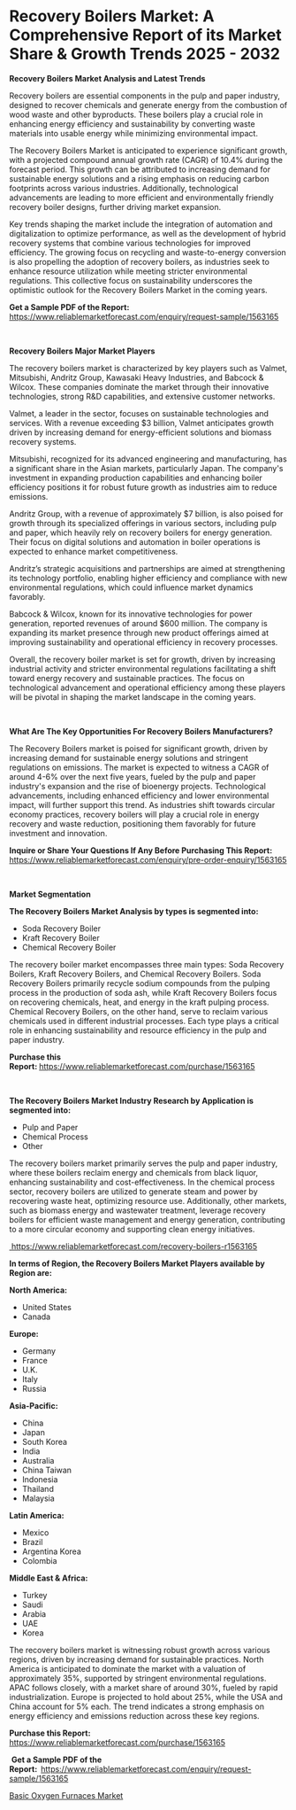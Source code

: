 <p><h1>Recovery Boilers Market: A Comprehensive Report of its Market Share & Growth Trends 2025 - 2032</h1></p><p><strong>Recovery Boilers Market Analysis and Latest Trends</strong></p>
<p><p>Recovery boilers are essential components in the pulp and paper industry, designed to recover chemicals and generate energy from the combustion of wood waste and other byproducts. These boilers play a crucial role in enhancing energy efficiency and sustainability by converting waste materials into usable energy while minimizing environmental impact.</p><p>The Recovery Boilers Market is anticipated to experience significant growth, with a projected compound annual growth rate (CAGR) of 10.4% during the forecast period. This growth can be attributed to increasing demand for sustainable energy solutions and a rising emphasis on reducing carbon footprints across various industries. Additionally, technological advancements are leading to more efficient and environmentally friendly recovery boiler designs, further driving market expansion.</p><p>Key trends shaping the market include the integration of automation and digitalization to optimize performance, as well as the development of hybrid recovery systems that combine various technologies for improved efficiency. The growing focus on recycling and waste-to-energy conversion is also propelling the adoption of recovery boilers, as industries seek to enhance resource utilization while meeting stricter environmental regulations. This collective focus on sustainability underscores the optimistic outlook for the Recovery Boilers Market in the coming years.</p></p>
<p><strong>Get a Sample PDF of the Report:&nbsp;</strong> <a href="https://www.reliablemarketforecast.com/enquiry/request-sample/1563165?utm_campaign=1105&utm_medium=2&utm_source=Github&utm_content=ia&utm_term=22022025&utm_id=recovery-boilers">https://www.reliablemarketforecast.com/enquiry/request-sample/1563165</a></p>
<p>&nbsp;</p>
<p><strong>Recovery Boilers Major Market Players</strong></p>
<p><p>The recovery boilers market is characterized by key players such as Valmet, Mitsubishi, Andritz Group, Kawasaki Heavy Industries, and Babcock & Wilcox. These companies dominate the market through their innovative technologies, strong R&D capabilities, and extensive customer networks.</p><p>Valmet, a leader in the sector, focuses on sustainable technologies and services. With a revenue exceeding $3 billion, Valmet anticipates growth driven by increasing demand for energy-efficient solutions and biomass recovery systems. </p><p>Mitsubishi, recognized for its advanced engineering and manufacturing, has a significant share in the Asian markets, particularly Japan. The company's investment in expanding production capabilities and enhancing boiler efficiency positions it for robust future growth as industries aim to reduce emissions.</p><p>Andritz Group, with a revenue of approximately $7 billion, is also poised for growth through its specialized offerings in various sectors, including pulp and paper, which heavily rely on recovery boilers for energy generation. Their focus on digital solutions and automation in boiler operations is expected to enhance market competitiveness.</p><p>Andritz’s strategic acquisitions and partnerships are aimed at strengthening its technology portfolio, enabling higher efficiency and compliance with new environmental regulations, which could influence market dynamics favorably.</p><p>Babcock & Wilcox, known for its innovative technologies for power generation, reported revenues of around $600 million. The company is expanding its market presence through new product offerings aimed at improving sustainability and operational efficiency in recovery processes.</p><p>Overall, the recovery boiler market is set for growth, driven by increasing industrial activity and stricter environmental regulations facilitating a shift toward energy recovery and sustainable practices. The focus on technological advancement and operational efficiency among these players will be pivotal in shaping the market landscape in the coming years.</p></p>
<p>&nbsp;</p>
<p><strong>What Are The Key Opportunities For Recovery Boilers Manufacturers?</strong></p>
<p><p>The Recovery Boilers market is poised for significant growth, driven by increasing demand for sustainable energy solutions and stringent regulations on emissions. The market is expected to witness a CAGR of around 4-6% over the next five years, fueled by the pulp and paper industry's expansion and the rise of bioenergy projects. Technological advancements, including enhanced efficiency and lower environmental impact, will further support this trend. As industries shift towards circular economy practices, recovery boilers will play a crucial role in energy recovery and waste reduction, positioning them favorably for future investment and innovation.</p></p>
<p><strong>Inquire or Share Your Questions If Any Before Purchasing This Report:</strong> <a href="https://www.reliablemarketforecast.com/enquiry/pre-order-enquiry/1563165?utm_campaign=1105&utm_medium=2&utm_source=Github&utm_content=ia&utm_term=22022025&utm_id=recovery-boilers">https://www.reliablemarketforecast.com/enquiry/pre-order-enquiry/1563165</a></p>
<p>&nbsp;</p>
<p><strong>Market Segmentation</strong></p>
<p><strong>The Recovery Boilers Market Analysis by types is segmented into:</strong></p>
<p><ul><li>Soda Recovery Boiler</li><li>Kraft Recovery Boiler</li><li>Chemical Recovery Boiler</li></ul></p>
<p><p>The recovery boiler market encompasses three main types: Soda Recovery Boilers, Kraft Recovery Boilers, and Chemical Recovery Boilers. Soda Recovery Boilers primarily recycle sodium compounds from the pulping process in the production of soda ash, while Kraft Recovery Boilers focus on recovering chemicals, heat, and energy in the kraft pulping process. Chemical Recovery Boilers, on the other hand, serve to reclaim various chemicals used in different industrial processes. Each type plays a critical role in enhancing sustainability and resource efficiency in the pulp and paper industry.</p></p>
<p><strong>Purchase this Report:&nbsp;</strong><a href="https://www.reliablemarketforecast.com/purchase/1563165?utm_campaign=1105&utm_medium=2&utm_source=Github&utm_content=ia&utm_term=22022025&utm_id=recovery-boilers">https://www.reliablemarketforecast.com/purchase/1563165</a></p>
<p>&nbsp;</p>
<p><strong>The Recovery Boilers Market Industry Research by Application is segmented into:</strong></p>
<p><ul><li>Pulp and Paper</li><li>Chemical Process</li><li>Other</li></ul></p>
<p><p>The recovery boilers market primarily serves the pulp and paper industry, where these boilers reclaim energy and chemicals from black liquor, enhancing sustainability and cost-effectiveness. In the chemical process sector, recovery boilers are utilized to generate steam and power by recovering waste heat, optimizing resource use. Additionally, other markets, such as biomass energy and wastewater treatment, leverage recovery boilers for efficient waste management and energy generation, contributing to a more circular economy and supporting clean energy initiatives.</p></p>
<p><a href="https://www.reliablemarketforecast.com/recovery-boilers-r1563165?utm_campaign=1105&utm_medium=2&utm_source=Github&utm_content=ia&utm_term=22022025&utm_id=recovery-boilers">&nbsp;https://www.reliablemarketforecast.com/recovery-boilers-r1563165</a></p>
<p><strong>In terms of Region, the Recovery Boilers Market Players available by Region are:</strong></p>
<p>
    <p> <strong> North America: </strong>
        <ul>
            <li>United States</li>
            <li>Canada</li>
        </ul>
        </p> 
    <p> <strong> Europe: </strong>
        <ul>
            <li>Germany</li>
            <li>France</li>
            <li>U.K.</li>
            <li>Italy</li>
            <li>Russia</li>
        </ul>
        </p> 
    <p> <strong> Asia-Pacific: </strong>
        <ul>
            <li>China</li>
            <li>Japan</li>
            <li>South Korea</li>
            <li>India</li>
            <li>Australia</li>
            <li>China Taiwan</li>
            <li>Indonesia</li>
            <li>Thailand</li>
            <li>Malaysia</li>
        </ul>
        </p> 
    <p> <strong> Latin America: </strong>
        <ul>
            <li>Mexico</li>
            <li>Brazil</li>
            <li>Argentina Korea</li>
            <li>Colombia</li>
        </ul>
        </p> 
    <p> <strong> Middle East & Africa: </strong>
        <ul>
            <li>Turkey</li>
            <li>Saudi</li>
            <li>Arabia</li>
            <li>UAE</li>
            <li>Korea</li>
        </ul>
    </p>
    </p>
<p><p>The recovery boilers market is witnessing robust growth across various regions, driven by increasing demand for sustainable practices. North America is anticipated to dominate the market with a valuation of approximately 35%, supported by stringent environmental regulations. APAC follows closely, with a market share of around 30%, fueled by rapid industrialization. Europe is projected to hold about 25%, while the USA and China account for 5% each. The trend indicates a strong emphasis on energy efficiency and emissions reduction across these key regions.</p></p>
<p><strong>Purchase this Report: </strong><a href="https://www.reliablemarketforecast.com/purchase/1563165?utm_campaign=1105&utm_medium=2&utm_source=Github&utm_content=ia&utm_term=22022025&utm_id=recovery-boilers">https://www.reliablemarketforecast.com/purchase/1563165</a></p>
<p>&nbsp;<strong>Get a Sample PDF of the Report:&nbsp;&nbsp;</strong><a href="https://www.reliablemarketforecast.com/enquiry/request-sample/1563165?utm_campaign=1105&utm_medium=2&utm_source=Github&utm_content=ia&utm_term=22022025&utm_id=recovery-boilers">https://www.reliablemarketforecast.com/enquiry/request-sample/1563165</a></p>
<p><strong></strong></p>
<p><p><a href="https://github.com/prosalinda88/Market-Research-Report-List-7/blob/main/basic-oxygen-furnaces-market.md?utm_campaign=1105&utm_medium=2&utm_source=Github&utm_content=ia&utm_term=22022025&utm_id=recovery-boilers">Basic Oxygen Furnaces Market</a></p></p>